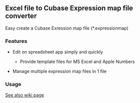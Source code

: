 ## Excel file to Cubase Expression map file converter

Easy create a Cubase Exression map file (*.expressionmap)

### Features

- Edit on spreadsheet app simply and quickly
    - Provide template files for MS Excel and Apple Numbers

- Manage multiple expression map files in 1 file

### Usage

[See also wiki page](https://github.com/r-koubou/XLS2ExpressionMap/wiki)
